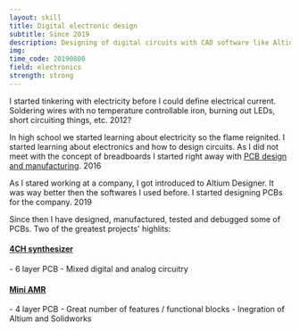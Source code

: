 ```yaml
---
layout: skill
title: Digital electronic design
subtitle: Since 2019
description: Designing of digital circuits with CAD software like Altium Designer
img: 
time_code: 20190800
field: electronics
strength: strong
---
```


I started tinkering with electricity before I could define electrical current. Soldering wires with no temperature controllable iron, burning out LEDs, short circuiting things, etc. 2012?

In high school we started learning about electricity so the flame reignited. I started learning about electronics and how to design circuits. As I did not meet with the concept of breadboards I started right away with <a href="{{ '/projects/home-pcb/' | relative_url}}">PCB design and manufacturing</a>. 2016

As I stared working at a company, I got introduced to Altium Designer. It was way better then the softwares I used before. I started designing PCBs for the company. 2019

Since then I have designed, manufactured, tested and debugged some of PCBs. Two of the greatest projects' highlits:

<h4><a href="{{ '/projects/synth/' | relative_url}}">4CH synthesizer</a></h4>
- 6 layer PCB
- Mixed digital and analog circuitry

<h4><a href="{{ '/projects/AMR/' | relative_url}}">Mini AMR</a></h4>
- 4 layer PCB
- Great number of features / functional blocks
- Inegration of Altium and Solidworks
